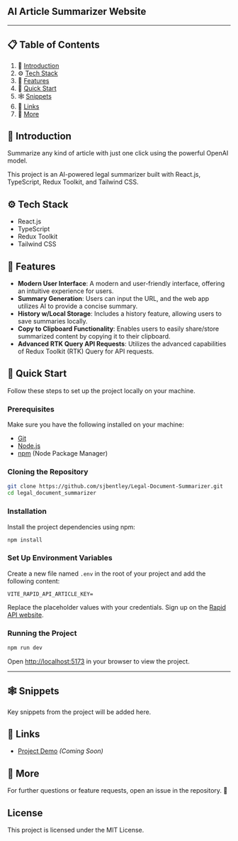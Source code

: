 ## AI Article Summarizer Website
---

## 📋 Table of Contents

1. 🤖 [Introduction](#introduction)
2. ⚙️ [Tech Stack](#tech-stack)
3. 🔋 [Features](#features)
4. 🤸 [Quick Start](#quick-start)
5. 🕸️ [Snippets](#snippets)
6. 🔗 [Links](#links)
7. 🚀 [More](#more)


## 🤖 Introduction

Summarize any kind of article with just one click using the powerful OpenAI model.

This project is an AI-powered legal summarizer built with React.js, TypeScript, Redux Toolkit, and Tailwind CSS. 

## ⚙️ Tech Stack

- React.js
- TypeScript
- Redux Toolkit
- Tailwind CSS

## 🔋 Features

- **Modern User Interface**: A modern and user-friendly interface, offering an intuitive experience for users.
- **Summary Generation**: Users can input the URL, and the web app utilizes AI to provide a concise summary.
- **History w/Local Storage**: Includes a history feature, allowing users to save summaries locally.
- **Copy to Clipboard Functionality**: Enables users to easily share/store summarized content by copying it to their clipboard.
- **Advanced RTK Query API Requests**: Utilizes the advanced capabilities of Redux Toolkit (RTK) Query for API requests. 

## 🤸 Quick Start

Follow these steps to set up the project locally on your machine.

### Prerequisites

Make sure you have the following installed on your machine:

- [Git](https://git-scm.com/)
- [Node.js](https://nodejs.org/en)
- [npm](https://www.npmjs.com/) (Node Package Manager)

### Cloning the Repository

```bash
git clone https://github.com/sjbentley/Legal-Document-Summarizer.git
cd legal_document_summarizer
```

### Installation

Install the project dependencies using npm:

```bash
npm install
```

### Set Up Environment Variables

Create a new file named `.env` in the root of your project and add the following content:

```env
VITE_RAPID_API_ARTICLE_KEY=
```

Replace the placeholder values with your credentials. Sign up on the [Rapid API website](https://rapidapi.com/restyler/api/article-extractor-and-summarizer).

### Running the Project

```bash
npm run dev
```

Open [http://localhost:5173](http://localhost:5173) in your browser to view the project.

---

## 🕸️ Snippets

Key snippets from the project will be added here.

## 🔗 Links

- [Project Demo](#) *(Coming Soon)*

## 🚀 More

For further questions or feature requests, open an issue in the repository. 🚀

## License

This project is licensed under the MIT License.
